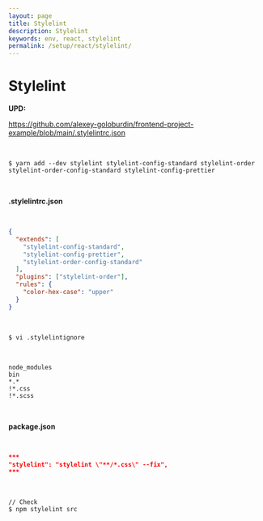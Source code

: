 ```yaml
---
layout: page
title: Stylelint
description: Stylelint
keywords: env, react, stylelint
permalink: /setup/react/stylelint/
---
```


# Stylelint

**UPD:**

https://github.com/alexey-goloburdin/frontend-project-example/blob/main/.stylelintrc.json

<br/>

```
$ yarn add --dev stylelint stylelint-config-standard stylelint-order stylelint-order-config-standard stylelint-config-prettier
```

<br/>

**.stylelintrc.json**

<br/>

```json
{
  "extends": [
    "stylelint-config-standard",
    "stylelint-config-prettier",
    "stylelint-order-config-standard"
  ],
  "plugins": ["stylelint-order"],
  "rules": {
    "color-hex-case": "upper"
  }
}
```

<br/>

```
$ vi .stylelintignore
```

<br/>

```
node_modules
bin
*.*
!*.css
!*.scss
```

<br/>

**package.json**

<br/>

```json
***
"stylelint": "stylelint \"**/*.css\" --fix",
***
```

<br/>

```
// Check
$ npm stylelint src
```
